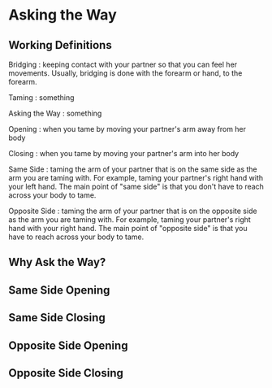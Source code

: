 # Asking the Way #

## Working Definitions ##
Bridging
: keeping contact with your partner so that you can feel her movements. Usually, bridging is done with the forearm or hand, to the forearm.

Taming
: something

Asking the Way
: something

Opening
: when you tame by moving your partner's arm away from her body

Closing
: when you tame by moving your partner's arm into her body

Same Side
: taming the arm of your partner that is on the same side as the arm you are taming with. For example, taming your partner's right hand with your left hand. The main point of "same side" is that you don't have to reach across your body to tame.

Opposite Side
: taming the arm of your partner that is on the opposite side as the arm you are taming with. For example, taming your partner's right hand with your right hand. The main point of "opposite side" is that you have to reach across your body to tame.

## Why Ask the Way? ##

## Same Side Opening ##

## Same Side Closing ##

## Opposite Side Opening ##

## Opposite Side Closing ##
